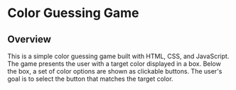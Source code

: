# Color Guessing Game

## Overview

This is a simple color guessing game built with HTML, CSS, and JavaScript. The game presents the user with a target color displayed in a box. Below the box, a set of color options are shown as clickable buttons.  The user's goal is to select the button that matches the target color.
